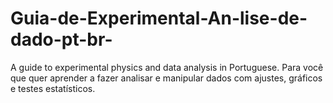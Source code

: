 # Guia-de-Experimental-An-lise-de-dado-pt-br-
A guide to experimental physics and data analysis in Portuguese. Para você que quer aprender a fazer analisar e manipular dados com ajustes, gráficos e testes estatísticos.
